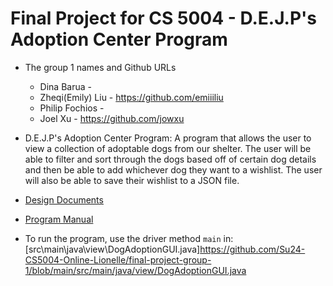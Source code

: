 # Final Project for CS 5004 - D.E.J.P's Adoption Center Program

* The group 1 names and Github URLs
  * Dina Barua - 
  * Zheqi(Emily) Liu - https://github.com/emiiiliu
  * Philip Fochios - 
  * Joel Xu - https://github.com/jowxu
  
* D.E.J.P's Adoption Center Program: A program that allows the user to view a collection of adoptable dogs from our shelter. The user will be able to filter and sort through the dogs based off of certain dog details and then be able to add whichever dog they want to a wishlist. The user will also be able to save their wishlist to a JSON file.

* [Design Documents](DesignDocuments)
* [Program Manual](Manual/README.md)

* To run the program, use the driver method `main` in: [src\main\java\view\DogAdoptionGUI.java]https://github.com/Su24-CS5004-Online-Lionelle/final-project-group-1/blob/main/src/main/java/view/DogAdoptionGUI.java